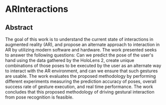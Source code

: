 # ARInteractions

## Abstract
The goal of this work is to understand the current state of interactions in augmented reality (AR), and propose an alternate approach to interaction in AR by utilizing modern software and hardware. The work presented seeks to answer the following questions: Can we predict the pose of the user's hand using the data gathered by the HoloLens 2, create unique combinations of those poses to be executed by the user as an alternate way to interact with the AR environment, and can we ensure that such gestures are usable. The work evaluates the proposed methodology by performing different experiments measuring the prediction accuracy of poses, overall success rate of gesture execution, and real time performance. The work concludes that this proposed methodology of driving gestural interaction from pose recognition is feasible.
